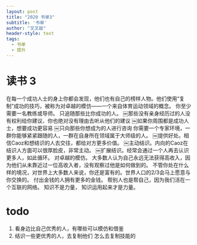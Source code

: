 ```yaml
---
layout: post
title: "2020 书单3"
subtitle: '书单'
author: "叉叉敌"
header-style: text
tags:
  - 书单
  - 提升
---
```

# 读书 3
在每一个成功人士的身上你都会发现，他们也有自己的榜样人物。他们使用“复制”成功的技巧，被称为对卓越的模仿——一个来自体育运动领域的概念。
你至少需要一名教练或导师。
只追随那些比你成功的人。
￼那些没有亲身经历过的人没有权利给你建议、你也绝对没有理由去听从他们的建议
￼如果你周围都是成功人士，想要成功更容易
￼只向那些你想成为的人进行咨询
你需要一个专家环境，一群你能够紧紧跟随的人，一群在自身所在领域属于大师级的人。
￼提供好处。相信Caoz和想结识的人去交往，都给对方更多价值。
￼主动结识。内向的Caoz在结识人方面可以很厚脸皮，非常主动。
￼扩展结识。经常会通过一个人再去认识更多人，如此循环。
对卓越的模仿。
大多数人认为自己永远无法获得高收入，因为他们从未靠近过一位高收入者，没有观察过他是如何做到的。
不管你处在什么样的境况，对世界上大多数人来说，你还是富有的。世界人口的2/3会马上愿意与你交换的。
付出金钱的人拥有更多的金钱。
帮别人也是帮自己，因为我们活在一个互联的网络。
知识不是力量， 知识运用起来才是力量。


# todo
1. 看身边比自己优秀的人，有哪些可以模仿和借鉴
2. 结识一些更优秀的人，去复制他们 怎么去复制技能的